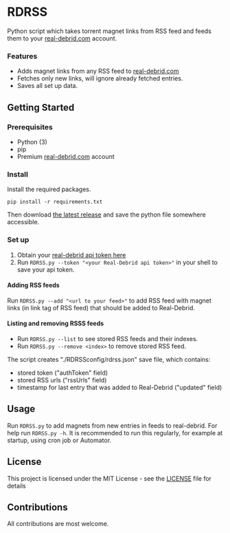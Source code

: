 # RDRSS
Python script which takes torrent magnet links from RSS feed and feeds them to your [real-debrid.com](https://real-debrid.com) account.

### Features
- Adds magnet links from any RSS feed to [real-debrid.com](https://real-debrid.com)
- Fetches only new links, will ignore already fetched entries.
- Saves all set up data.

## Getting Started
### Prerequisites
- Python (3)
- pip
- Premium [real-debrid.com](https://real-debrid.com) account

### Install
Install the required packages.
```
pip install -r requirements.txt
``` 

Then download [the latest release](https://github.com/CaptainMishan/RDRSS/releases/latest) and save the python file somewhere accessible.

### Set up
1. Obtain your [real-debrid api token here](https://real-debrid.com/apitoken)
2. Run `RDRSS.py --token "<your Real-Debrid api token>"` in your shell to save your api token.

#### Adding RSS feeds
Run `RDRSS.py --add "<url to your feed>"` to add RSS feed with magnet links (in link tag of RSS feed) that should be added to Real-Debrid.

#### Listing and removing RSSS feeds
- Run `RDRSS.py --list` to see stored RSS feeds and their indexes.
- Run `RDRSS.py --remove <index>` to remove stored RSS feed.

The script creates "./RDRSSconfig/rdrss.json" save file, which contains:
- stored token ("authToken" field)
- stored RSS urls ("rssUrls" field)
- timestamp for last entry that was added to Real-Debrid ("updated" field) 

## Usage
Run `RDRSS.py` to add magnets from new entries in feeds to real-debrid.
For help run `RDRSS.py -h`.
It is recommended to run this regularly, for example at startup, using cron job or Automator.

## License
This project is licensed under the MIT License - see the [LICENSE](/LICENSE) file for details

## Contributions
All contributions are most welcome.
